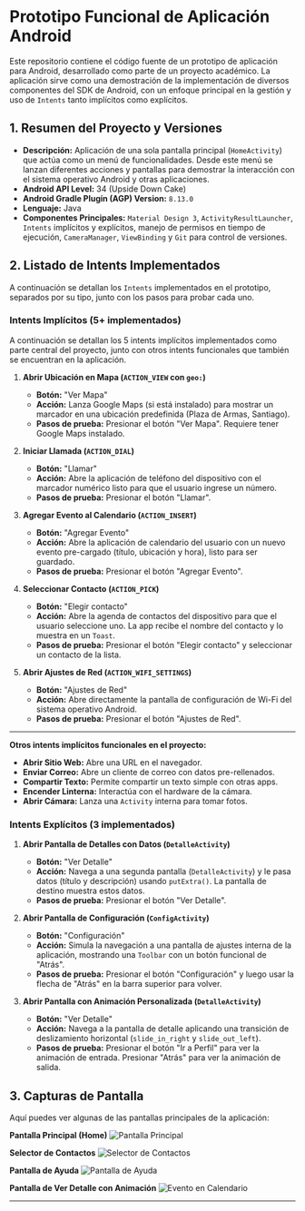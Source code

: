 # Prototipo Funcional de Aplicación Android

Este repositorio contiene el código fuente de un prototipo de aplicación para Android, desarrollado como parte de un proyecto académico. La aplicación sirve como una demostración de la implementación de diversos componentes del SDK de Android, con un enfoque principal en la gestión y uso de `Intents` tanto implícitos como explícitos.

## 1. Resumen del Proyecto y Versiones

*   **Descripción:** Aplicación de una sola pantalla principal (`HomeActivity`) que actúa como un menú de funcionalidades. Desde este menú se lanzan diferentes acciones y pantallas para demostrar la interacción con el sistema operativo Android y otras aplicaciones.
*   **Android API Level:** 34 (Upside Down Cake)
*   **Android Gradle Plugin (AGP) Version:** `8.13.0`
*   **Lenguaje:** Java
*   **Componentes Principales:** `Material Design 3`, `ActivityResultLauncher`, `Intents` implícitos y explícitos, manejo de permisos en tiempo de ejecución, `CameraManager`, `ViewBinding` y `Git` para control de versiones.

## 2. Listado de Intents Implementados

A continuación se detallan los `Intents` implementados en el prototipo, separados por su tipo, junto con los pasos para probar cada uno.

### Intents Implícitos (5+ implementados)

A continuación se detallan los 5 intents implícitos implementados como parte central del proyecto, junto con otros intents funcionales que también se encuentran en la aplicación.

1.  **Abrir Ubicación en Mapa (`ACTION_VIEW` con `geo:`)**
    *   **Botón:** "Ver Mapa"
    *   **Acción:** Lanza Google Maps (si está instalado) para mostrar un marcador en una ubicación predefinida (Plaza de Armas, Santiago).
    *   **Pasos de prueba:** Presionar el botón "Ver Mapa". Requiere tener Google Maps instalado.

2.  **Iniciar Llamada (`ACTION_DIAL`)**
    *   **Botón:** "Llamar"
    *   **Acción:** Abre la aplicación de teléfono del dispositivo con el marcador numérico listo para que el usuario ingrese un número.
    *   **Pasos de prueba:** Presionar el botón "Llamar".

3.  **Agregar Evento al Calendario (`ACTION_INSERT`)**
    *   **Botón:** "Agregar Evento"
    *   **Acción:** Abre la aplicación de calendario del usuario con un nuevo evento pre-cargado (título, ubicación y hora), listo para ser guardado.
    *   **Pasos de prueba:** Presionar el botón "Agregar Evento".

4.  **Seleccionar Contacto (`ACTION_PICK`)**
    *   **Botón:** "Elegir contacto"
    *   **Acción:** Abre la agenda de contactos del dispositivo para que el usuario seleccione uno. La app recibe el nombre del contacto y lo muestra en un `Toast`.
    *   **Pasos de prueba:** Presionar el botón "Elegir contacto" y seleccionar un contacto de la lista.

5.  **Abrir Ajustes de Red (`ACTION_WIFI_SETTINGS`)**
    *   **Botón:** "Ajustes de Red"
    *   **Acción:** Abre directamente la pantalla de configuración de Wi-Fi del sistema operativo Android.
    *   **Pasos de prueba:** Presionar el botón "Ajustes de Red".

---
**Otros intents implícitos funcionales en el proyecto:**
*   **Abrir Sitio Web:** Abre una URL en el navegador.
*   **Enviar Correo:** Abre un cliente de correo con datos pre-rellenados.
*   **Compartir Texto:** Permite compartir un texto simple con otras apps.
*   **Encender Linterna:** Interactúa con el hardware de la cámara.
*   **Abrir Cámara:** Lanza una `Activity` interna para tomar fotos.

### Intents Explícitos (3 implementados)

1.  **Abrir Pantalla de Detalles con Datos (`DetalleActivity`)**
    *   **Botón:** "Ver Detalle"
    *   **Acción:** Navega a una segunda pantalla (`DetalleActivity`) y le pasa datos (título y descripción) usando `putExtra()`. La pantalla de destino muestra estos datos.
    *   **Pasos de prueba:** Presionar el botón "Ver Detalle".

2.  **Abrir Pantalla de Configuración (`ConfigActivity`)**
    *   **Botón:** "Configuración"
    *   **Acción:** Simula la navegación a una pantalla de ajustes interna de la aplicación, mostrando una `Toolbar` con un botón funcional de "Atrás".
    *   **Pasos de prueba:** Presionar el botón "Configuración" y luego usar la flecha de "Atrás" en la barra superior para volver.

3.  **Abrir Pantalla con Animación Personalizada (`DetalleActivity`)**
    *   **Botón:** "Ver Detalle"
    *   **Acción:** Navega a la pantalla de detalle aplicando una transición de deslizamiento horizontal (`slide_in_right` y `slide_out_left`).
    *   **Pasos de prueba:** Presionar el botón "Ir a Perfil" para ver la animación de entrada. Presionar "Atrás" para ver la animación de salida.

## 3. Capturas de Pantalla

Aquí puedes ver algunas de las pantallas principales de la aplicación:

**Pantalla Principal (Home)**
![Pantalla Principal](screenshots/home.gif)

**Selector de Contactos**
![Selector de Contactos](screenshots/contactos.gif)

**Pantalla de Ayuda**
![Pantalla de Ayuda](screenshots/ayuda.gif)

**Pantalla de Ver Detalle con Animación**
![Evento en Calendario](screenshots/detalle.gif)

---
